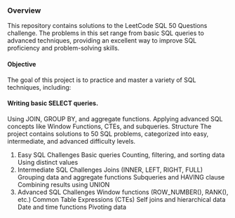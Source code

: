 ### Overview
This repository contains solutions to the LeetCode SQL 50 Questions challenge. The problems in this set range from basic SQL queries to advanced techniques, providing an excellent way to improve SQL proficiency and problem-solving skills.

#### Objective
The goal of this project is to practice and master a variety of SQL techniques, including:

#### Writing basic SELECT queries.
Using JOIN, GROUP BY, and aggregate functions.
Applying advanced SQL concepts like Window Functions, CTEs, and subqueries.
Structure
The project contains solutions to 50 SQL problems, categorized into easy, intermediate, and advanced difficulty levels.

1. Easy SQL Challenges
Basic queries
Counting, filtering, and sorting data
Using distinct values
2. Intermediate SQL Challenges
Joins (INNER, LEFT, RIGHT, FULL)
Grouping data and aggregate functions
Subqueries and HAVING clause
Combining results using UNION
3. Advanced SQL Challenges
Window functions (ROW_NUMBER(), RANK(), etc.)
Common Table Expressions (CTEs)
Self joins and hierarchical data
Date and time functions
Pivoting data

